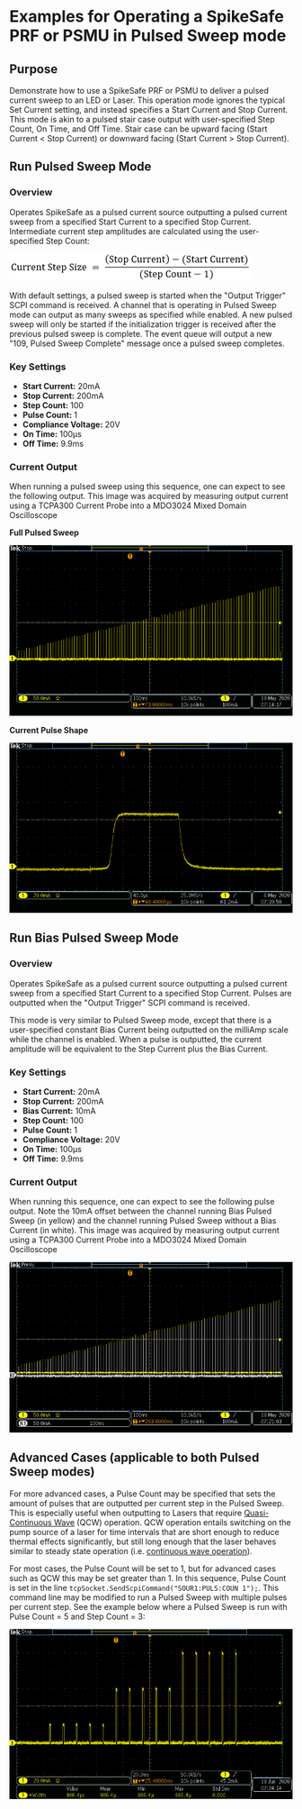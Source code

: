# Examples for Operating a SpikeSafe PRF or PSMU in Pulsed Sweep mode

## **Purpose**
Demonstrate how to use a SpikeSafe PRF or PSMU to deliver a pulsed current sweep to an LED or Laser. This operation mode ignores the typical Set Current setting, and instead specifies a Start Current and Stop Current. This mode is akin to a pulsed stair case output with user-specified Step Count, On Time, and Off Time. Stair case can be upward facing (Start Current < Stop Current) or downward facing (Start Current > Stop Current).

## **Run Pulsed Sweep Mode**

### Overview 
Operates SpikeSafe as a pulsed current source outputting a pulsed current sweep from a specified Start Current to a specified Stop Current. Intermediate current step amplitudes are calculated using the user-specified Step Count:

![](step_size_calculation.png)

With default settings, a pulsed sweep is started when the "Output Trigger" SCPI command is received. A channel that is operating in Pulsed Sweep mode can output as many sweeps as specified while enabled. A new pulsed sweep will only be started if the initialization trigger is received after the previous pulsed sweep is complete. The event queue will output a new "109, Pulsed Sweep Complete" message once a pulsed sweep completes.

### Key Settings 
- **Start Current:** 20mA
- **Stop Current:** 200mA
- **Step Count:** 100
- **Pulse Count:** 1
- **Compliance Voltage:** 20V
- **On Time:** 100µs
- **Off Time:** 9.9ms

### Current Output
When running a pulsed sweep using this sequence, one can expect to see the following output. This image was acquired by measuring output current using a TCPA300 Current Probe into a MDO3024 Mixed Domain Oscilloscope

**Full Pulsed Sweep**

![](pulsed_sweep_output.png)

**Current Pulse Shape**

![](pulsed_sweep_pulse_shape.png)

## **Run Bias Pulsed Sweep Mode**

### Overview
Operates SpikeSafe as a pulsed current source outputting a pulsed current sweep from a specified Start Current to a specified Stop Current. Pulses are outputted when the "Output Trigger" SCPI command is received. 

This mode is very similar to Pulsed Sweep mode, except that there is a user-specified constant Bias Current being outputted on the milliAmp scale while the channel is enabled. When a pulse is outputted, the current amplitude will be equivalent to the Step Current plus the Bias Current.

### Key Settings
- **Start Current:** 20mA
- **Stop Current:** 200mA
- **Bias Current:** 10mA
- **Step Count:** 100
- **Pulse Count:** 1
- **Compliance Voltage:** 20V
- **On Time:** 100µs
- **Off Time:** 9.9ms

### Current Output
When running this sequence, one can expect to see the following pulse output. Note the 10mA offset between the channel running Bias Pulsed Sweep (in yellow) and the channel running Pulsed Sweep without a Bias Current (in white). This image was acquired by measuring output current using a TCPA300 Current Probe into a MDO3024 Mixed Domain Oscilloscope

![](bps_vs_ps_output.png)


## Advanced Cases (applicable to both Pulsed Sweep modes)
For more advanced cases, a Pulse Count may be specified that sets the amount of pulses that are outputted per current step in the Pulsed Sweep. This is especially useful when outputting to Lasers that require [Quasi-Continuous Wave](https://www.rp-photonics.com/quasi_continuous_wave_operation.html) (QCW) operation. QCW operation entails switching on the pump source of a laser for time intervals that are short enough to reduce thermal effects significantly, but still long enough that the laser behaves similar to steady state operation (i.e. [continuous wave operation](https://www.rp-photonics.com/continuous_wave_operation.html)).

For most cases, the Pulse Count will be set to 1, but for advanced cases such as QCW this may be set greater than 1. In this sequence, Pulse Count is set in the line `tcpSocket.SendScpiCommand("SOUR1:PULS:COUN 1");`. This command line may be modified to run a Pulsed Sweep with multiple pulses per current step. See the example below where a Pulsed Sweep is run with Pulse Count = 5 and Step Count = 3:

![](qcw_example_screenshot.png)